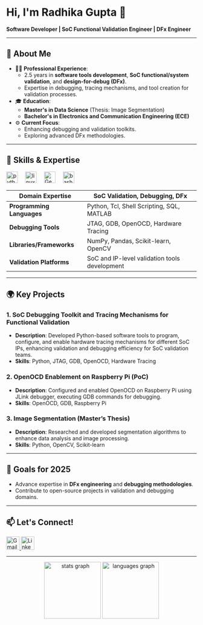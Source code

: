 # Hi, I'm Radhika Gupta 👋  
**Software Developer | SoC Functional Validation Engineer | DFx Engineer**

---

## 🌟 About Me  
- 🧑‍💻 **Professional Experience**:  
  - 2.5 years in **software tools development**, **SoC functional/system validation**, and **design-for-debug (DFx)**.  
  - Expertise in debugging, tracing mechanisms, and tool creation for validation processes.  
- 🎓 **Education**:  
  - **Master's in Data Science** (Thesis: Image Segmentation)  
  - **Bachelor's in Electronics and Communication Engineering (ECE)**  
- ⚙️ **Current Focus**:  
  - Enhancing debugging and validation toolkits.  
  - Exploring advanced DFx methodologies.  

---

## 🚀 Skills & Expertise  

<div align="left">
  <img src="https://cdn.jsdelivr.net/gh/devicons/devicon/icons/python/python-original.svg" height="30" alt="python logo" />
  <img width="12" />
  <img src="https://cdn.jsdelivr.net/gh/devicons/devicon/icons/linux/linux-original.svg" height="30" alt="linux logo" />
  <img width="12" />
<img src="https://img.icons8.com/ios/50/000000/database.png" height="30" alt="Generic SQL logo" />
  <img width="12" />
  <img src="https://cdn.jsdelivr.net/gh/devicons/devicon/icons/bash/bash-original.svg" height="30" alt="bash logo" />
</div>

| **Domain Expertise**        | SoC Validation, Debugging, DFx                   |  
|------------------------------|-------------------------------------------------|  
| **Programming Languages**   | Python, Tcl, Shell Scripting, SQL, MATLAB        |  
| **Debugging Tools**         | JTAG, GDB, OpenOCD, Hardware Tracing             |  
| **Libraries/Frameworks**    | NumPy, Pandas, Scikit-learn, OpenCV              |  
| **Validation Platforms**    | SoC and IP-level validation tools development    |  

---

## 🌍 Key Projects  

### **1. SoC Debugging Toolkit and Tracing Mechanisms for Functional Validation**  
- **Description**: Developed Python-based software tools to program, configure, and enable hardware tracing mechanisms for different SoC IPs, enhancing validation and debugging efficiency for SoC validation teams.  
- **Skills**: Python, JTAG, GDB, OpenOCD, Hardware Tracing  
<!-- - **[Repository Link](#)**  -->

### **2. OpenOCD Enablement on Raspberry Pi (PoC)**  
- **Description**: Configured and enabled OpenOCD on Raspberry Pi using JLink debugger, executing GDB commands for debugging.  
- **Skills**: OpenOCD, GDB, Raspberry Pi  
<!-- - **[Repository Link](#)**  -->

### **3. Image Segmentation (Master’s Thesis)**  
- **Description**: Researched and developed segmentation algorithms to enhance data analysis and image processing.  
- **Skills**: Python, OpenCV, Scikit-learn  
<!-- - **[Repository Link](#)**  -->

---

## 🎯 Goals for 2025  
- Advance expertise in **DFx engineering** and **debugging methodologies**.  
- Contribute to open-source projects in validation and debugging domains.  

---

## 📫 Let's Connect!  

<div align="left">
  <a href="mailto:radhikagupta2790@gmail.com">
    <img src="https://img.shields.io/static/v1?message=Gmail&logo=gmail&label=&color=D14836&logoColor=white&labelColor=&style=for-the-badge" height="35" alt="Gmail logo" />
  </a>
  <a href="https://www.linkedin.com/in/radhikagupta2790">
    <img src="https://img.shields.io/static/v1?message=LinkedIn&logo=linkedin&label=&color=0077B5&logoColor=white&labelColor=&style=for-the-badge" height="35" alt="LinkedIn logo" />
  </a>
</div>

---
<!--
<br clear="both">

<h2 align="center">Snake Animation</h2>

![Snake animation](https://github.com/RadhikaGupta2790/RadhikaGupta2790/blob/output/snake.svg)
-->


<div align="center">
  <img src="https://github-readme-stats.vercel.app/api?username=RadhikaGupta2790&hide_title=false&hide_rank=false&show_icons=true&include_all_commits=true&count_private=true&disable_animations=false&theme=dracula&locale=en&hide_border=false" height="150" alt="stats graph" />
  <img src="https://github-readme-stats.vercel.app/api/top-langs?username=RadhikaGupta2790&locale=en&hide_title=false&layout=compact&card_width=320&langs_count=5&theme=dracula&hide_border=false&count_private=true" height="150" alt="languages graph" />
</div>




